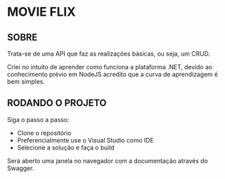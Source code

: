 ﻿# MOVIE FLIX

## SOBRE

Trata-se de uma API que faz as realizações básicas, ou seja, um CRUD.

Criei no intuito de aprender como funciona a plataforma .NET, devido ao conhecimento prévio em NodeJS acredito que a curva de aprendizagem é bem simples.

## RODANDO O PROJETO

Siga o passo a passo:

- Clone o repositório
- Preferencialmente use o Visual Studio como IDE
- Selecione a solução e faça o build

Será aberto uma janela no navegador com a documentação através do Swagger.